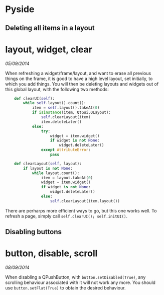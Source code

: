 Pyside
======




Deleting all items in a layout
------------------------------
# layout, widget, clear

*05/09/2014*

When refreshing a widget/frame/layout, and want to erase all previous things on
the frame, it is good to have a high level layout, set initially, to which you
add things. You will then be deleting layouts and widgets out of this global
layout, with the following two methods:

~~~ python
    def clearUI(self):
        while self.layout().count():
            item = self.layout().takeAt(0)
            if isinstance(item, QtGui.QLayout):
                self.clearLayout(item)
                item.deleteLater()
            else:
                try:
                    widget = item.widget()
                    if widget is not None:
                        widget.deleteLater()
                except AttributeError:
                    pass

    def clearLayout(self, layout):
        if layout is not None:
            while layout.count():
                item = layout.takeAt(0)
                widget = item.widget()
                if widget is not None:
                    widget.deleteLater()
                else:
                    self.clearLayout(item.layout())
~~~

There are perharps more efficient ways to go, but this one works well. To
refresh a page, simply call `self.clearUI(); self.initUI()`.


Disabling buttons
-----------------
# button, disable, scroll

*08/09/2014*

When disabling a QPushButton, with `button.setDisabled(True)`, any scrolling
behaviour associated with it will not work any more. You should use
`button.setFlat(True)` to obtain the desired behaviour.
